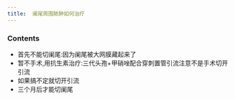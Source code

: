```yaml
---
title:  阑尾周围脓肿如何治疗
--- 
```


### Contents
- 首先不能切阑尾:因为阑尾被大网膜藏起来了
- 暂不手术,用抗生素治疗:三代头孢+甲硝唑配合穿刺置管引流注意不是手术切开引流
- 如果搞不定就切开引流
- 三个月后才能切阑尾
